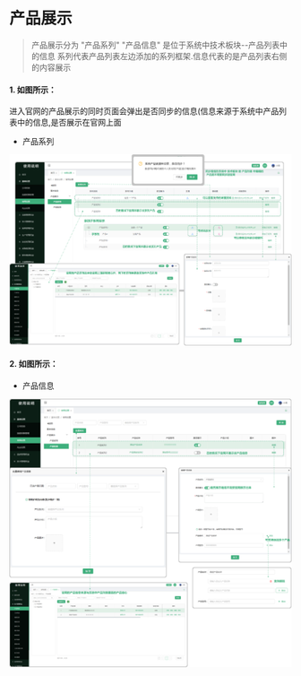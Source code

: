# 产品展示

> 产品展示分为 "产品系列" "产品信息" 是位于系统中技术板块--产品列表中的信息 系列代表产品列表左边添加的系列框架.信息代表的是产品列表右侧的内容展示

#### 1. 如图所示：

进入官网的产品展示的同时页面会弹出是否同步的信息(信息来源于系统中产品列表中的信息,是否展示在官网上面

* 产品系列

![如图所示](../../file/cpxl.png)

#### 2. 如图所示：

* 产品信息

![如图所示](../../file/cpxx.png)